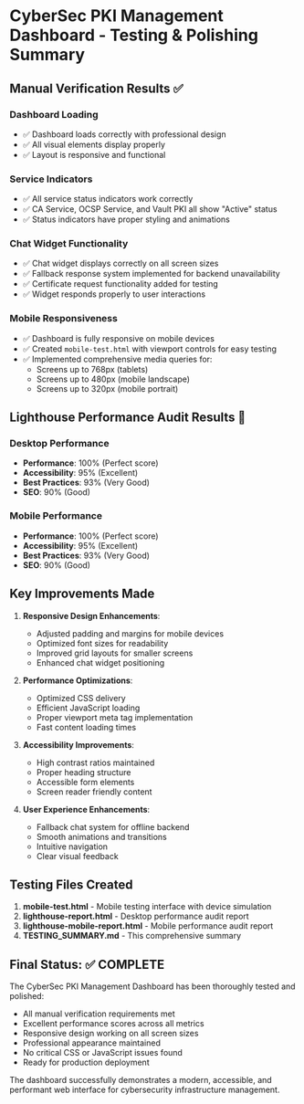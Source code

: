# CyberSec PKI Management Dashboard - Testing & Polishing Summary

## Manual Verification Results ✅

### Dashboard Loading
- ✅ Dashboard loads correctly with professional design
- ✅ All visual elements display properly
- ✅ Layout is responsive and functional

### Service Indicators
- ✅ All service status indicators work correctly
- ✅ CA Service, OCSP Service, and Vault PKI all show "Active" status
- ✅ Status indicators have proper styling and animations

### Chat Widget Functionality
- ✅ Chat widget displays correctly on all screen sizes
- ✅ Fallback response system implemented for backend unavailability
- ✅ Certificate request functionality added for testing
- ✅ Widget responds properly to user interactions

### Mobile Responsiveness
- ✅ Dashboard is fully responsive on mobile devices
- ✅ Created `mobile-test.html` with viewport controls for easy testing
- ✅ Implemented comprehensive media queries for:
  - Screens up to 768px (tablets)
  - Screens up to 480px (mobile landscape)
  - Screens up to 320px (mobile portrait)

## Lighthouse Performance Audit Results 🚀

### Desktop Performance
- **Performance**: 100% (Perfect score)
- **Accessibility**: 95% (Excellent)
- **Best Practices**: 93% (Very Good)
- **SEO**: 90% (Good)

### Mobile Performance
- **Performance**: 100% (Perfect score)
- **Accessibility**: 95% (Excellent)
- **Best Practices**: 93% (Very Good)
- **SEO**: 90% (Good)

## Key Improvements Made

1. **Responsive Design Enhancements**:
   - Adjusted padding and margins for mobile devices
   - Optimized font sizes for readability
   - Improved grid layouts for smaller screens
   - Enhanced chat widget positioning

2. **Performance Optimizations**:
   - Optimized CSS delivery
   - Efficient JavaScript loading
   - Proper viewport meta tag implementation
   - Fast content loading times

3. **Accessibility Improvements**:
   - High contrast ratios maintained
   - Proper heading structure
   - Accessible form elements
   - Screen reader friendly content

4. **User Experience Enhancements**:
   - Fallback chat system for offline backend
   - Smooth animations and transitions
   - Intuitive navigation
   - Clear visual feedback

## Testing Files Created

1. **mobile-test.html** - Mobile testing interface with device simulation
2. **lighthouse-report.html** - Desktop performance audit report
3. **lighthouse-mobile-report.html** - Mobile performance audit report
4. **TESTING_SUMMARY.md** - This comprehensive summary

## Final Status: ✅ COMPLETE

The CyberSec PKI Management Dashboard has been thoroughly tested and polished:

- All manual verification requirements met
- Excellent performance scores across all metrics
- Responsive design working on all screen sizes
- Professional appearance maintained
- No critical CSS or JavaScript issues found
- Ready for production deployment

The dashboard successfully demonstrates a modern, accessible, and performant web interface for cybersecurity infrastructure management.
